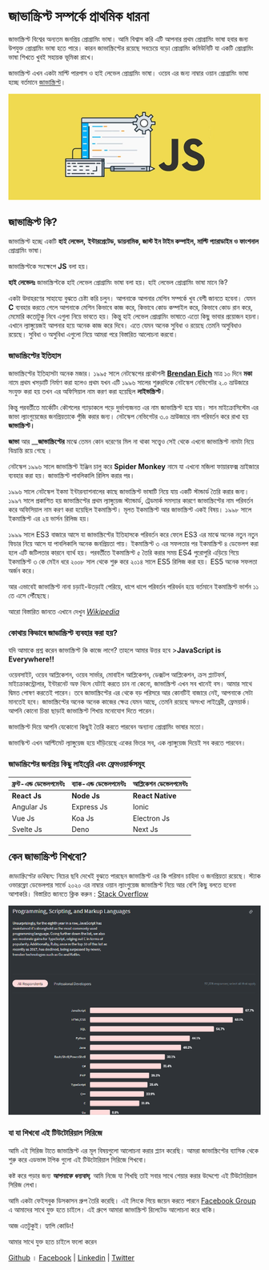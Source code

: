 # জাভাস্ক্রিপ্ট সম্পর্কে প্রাথমিক ধারনা

জাভাস্ক্রিপ্ট বিশ্বের অন্যতম জনপ্রিয় প্রোগ্রামিং ভাষা। আমি বিশ্বাস করি এটি আপনার প্রথম প্রোগ্রামিং ভাষা হবার জন্য উপযুক্ত প্রোগ্রামিং ভাষা হতে পারে। কারন জাভাস্ক্রিপ্টের রয়েছে সবচেয়ে বড়ো প্রোগ্রামিং কমিউনিটি যা একটি প্রোগ্রামিং ভাষা শিখতে খুবই সহায়ক ভূমিকা রাখে।

জাভাস্ক্রিপ্ট এখন একটা মাল্টি পারপাস ও হাই লেভেল প্রোগ্রামিং ভাষা। ওয়েব এর জন্য নাম্বার ওয়ান প্রোগ্রামিং ভাষা হচ্ছে বর্তমানে [জাভাস্ক্রিপ্ট](https://www.geeksforgeeks.org/top-10-programming-languages-that-will-rule-in-2021/)।

![&#x997;&#x9C1;&#x997;&#x9B2; &#x9A5;&#x9C7;&#x995;&#x9C7; &#x9B8;&#x997;&#x9CD;&#x9B0;&#x9B9;&#x9C0;&#x9A4;](.gitbook/assets/javascript.jpg)

## **জাভাস্ক্রিপ্ট** **কি?**

জাভাস্ক্রিপ্ট হচ্ছে একটি **হাই লেভেল,** **ইন্টারপ্রেটেড, ডায়নামিক, জাস্ট ইন টাইম কম্পাইল, মাল্টি প্যারাডাইম ও ফাংশনাল** প্রোগ্রামিং ভাষা।

জাভাস্ক্রিপ্টকে সংক্ষেপে **JS** বলা হয়।

**হাই লেভেলঃ** জাভাস্ক্রিপ্টকে হাই লেভেল প্রোগ্রামিং ভাষা বলা হয়। হাই লেভেল প্রোগ্রামিং ভাষা মানে কি?

একটা উদাহরণের সাহায্যে বুঝতে চেষ্টা করি চলুন। আপনাকে আপনার মেশিন সম্পর্কে খুব বেশী জানতে হবেনা। যেমন **C** ব্যবহার করতে গেলে আপনাকে মেশিন কিভাবে কাজ করে, কিভাবে কোড কম্পাইল করে, কিভাবে কোড রান করে, মেমোরি কতোটুকু নিবে এগুলা নিয়ে ভাবতে হয়। কিন্তু হাই লেভেল প্রোগ্রামিং ভাষাতে এতো কিছু ভাবার প্রয়োজন হয়না। এখানে ল্যাঙ্গুয়েজই আপনার হয়ে অনেক কাজ করে দিবে। এতে যেমন অনেক সুবিধা ও রয়েছে তেমনি অসুবিধাও রয়েছে। সুবিধা ও অসুবিধা এগুলো নিয়ে আমরা পরে বিস্তারিত আলোচনা করবো।

### **জাভাস্ক্রিপ্টের** **ইতিহাস**

জাভাস্ক্রিপ্টের ইতিহাসটা অনেক মজার। ১৯৯৫ সালে নেটস্কেপের প্রকৌশলী [**Brendan Eich**](https://en.wikipedia.org/wiki/Brendan_Eich) মাত্র ১০ দিনে **মকা** নামে প্রথম খসড়াটি নির্মাণ করা হলেও প্রথম যখন এটি ১৯৯৬ সালের শুরুরদিকে নেটস্কেপ নেভিগেটর ২.০ ভ্রাউজারে সংযুক্ত করা হয় তখন এর অফিসিয়াল নাম করণ করা হয়েছিল **লাইভস্ক্রিপ্ট**।

কিন্তু পরবর্তীতে মার্কেটিং কৌশলের গ্যাড়াকলে পড়ে দুর্ভাগ্যজনত এর নাম জাভাস্ক্রিপ্ট হয়ে যায়। সান মাইক্রোসিস্টেম এর জাভা ল্যাংগুয়েজের জনপ্রিয়তাকে পুঁজি করার জন্য। নেটস্কেপ নেভিগেটর ৩.০ ভ্রাউজারে নাম পরিবর্তন করে রাখা হয় **জাভাস্ক্রিপ্ট।**

**জাভা** আর __**জাভাস্ক্রিপ্টের** মাঝে তেমন কোন ধরেণের মিল না থাকা সত্ত্বেও সেই থেকে এখনো জাভাস্ক্রিপ্ট নামটা নিয়ে বিভ্রান্তি রয়ে গেছে ।

নেটস্কেপ ১৯৯৬ সালে জাভাস্ক্রিপ্ট ইঞ্জিন চালু করে **Spider Monkey** নামে যা এখনো মজিলা ফায়ারফক্স ভ্রাইজারে ব্যবহার করা হয়। জাভাস্ক্রিপ্ট পাবলিকালি রিলিস করার পর।

১৯৯৬ সালে নেটস্কেপ ইকমা ইন্টারন্যাশনালের কাছে জাভাস্ক্রিপ্ট ভাষাটি নিয়ে যায় একটি স্টান্ডার্ড তৈরি করার জন্য। ১৯৯৭ সালে প্রকাশিত হয় জাভাস্ক্রিপ্টের প্রথম ল্যাঙ্গুয়েজ স্ট্যান্ডার্ড, ট্রেডমার্ক সমস্যার কারণে জাভাস্ক্রিপ্টের নাম পরিবর্তন করে অফিসিয়াল নাম করণ করা হয়েছিল ইকমাস্ক্রিপ্ট। মূলত ইকমাস্ক্রিপ্ট আর জাভাস্ক্রিপ্ট একই বিষয়। ১৯৯৮ সালে ইকমাস্ক্রিপ্ট এর ২য় ভার্সন রিলিজ হয়।

১৯৯৯ সালে ES3 বাজারে আসে যা জাভাস্ক্রিপ্টের ইতিহাসকে পরিবর্তন করে ফেলে ES3 এর মাঝে অনেক নতুন নতুন ফিচার নিয়ে আসে যা পাবলিকালি অনেক জনপ্রিয়তা পায়। ইকমাস্ক্রিপ্ট ৩ এর সফলতার পর ইকমাস্ক্রিপ্ট ৪ ডেভেলপ করা হলে এটি জটিলতার কারনে ব্যার্থ হয়। পরবর্তীতে ইকমাস্ক্রিপ্ট ৫ তৈরি করার সময় ES4 পুরোপুরি এড়িয়ে গিয়ে ইকমাস্ক্রিপ্ট ৩ কে মেইন ধরে ২০০৮ সাল থেকে শুরু করে ২০১৪ সালে ES5 রিলিজ করা হয়। ES5 অনেক সফলতা অর্জন করে।

আর এভাবেই জাভাস্ক্রিপ্ট নানা চড়াই-উতড়াই পেরিয়ে, ধাপে ধাপে পরিবর্তন পরিবর্ধন হয়ে বর্তমানে ইকমাস্ক্রিপ্ট ভার্শন ১১ তে এসে পৌঁছেছে।

আরো বিস্তারিত জানতে এখানে দেখুন [_Wikipedia_](https://en.wikipedia.org/wiki/ECMAScript)



### কোথায় কিভাবে জাভাস্ক্রিপ্ট ব্যবহার করা হয়?

যদি আমাকে প্রশ্ন করেন জাভাস্ক্রিপ্ট কি কাজে লাগে? তাহলে আমার উত্তর হবে  &gt;**JavaScript is Everywhere!!**



ওয়েবসাইট, ওয়েব আপ্লিকেশন, ওয়েব সার্ভার, মোবাইল আপ্লিকেশন, ডেক্সটপ আপ্লিকেশন, ক্রস প্ল্যাটফর্ম, মাইক্রোকন্ট্রোলার, ইন্টারনেট অফ থিংস যেটাই করতে চান না কেনো, জাভাস্ক্রিপ্ট এখন সব খানেই বস। আমার সাথে দ্বিমত পোষণ করতেই পারেন। তবে জাভাস্ক্রিপ্টের এর থেকে বড় পরিসরে আর কোনটিই বাজারে নেই, আপনাকে সেটা মানতেই হবে। জাভাস্ক্রিপ্টের অনেক অনেক কাজের ক্ষেত্র যেমন আছে, তেমনি রয়েছে অসংখ্য লাইব্রেরী, ফ্রেময়ার্ক। আপনি কোনো চিন্তা ছাড়াই জাভাস্ক্রিপ্ট শিখায় মনোযোগ দিতে পারেন।

জাভাস্ক্রিপ্ট দিয়ে আপনি যেকোনো কিছুই তৈরি করতে পারবেন অন্যান্য প্রোগ্রামিং ভাষার মতো।

জাভাস্কিপ্ট এখন আল্টিমেট ল্যাঙ্গুয়েজ হয়ে দাঁড়িয়েছে একের ভিতর সব, এক ল্যাঙ্গুয়েজ দিয়েই সব করতে পারবেন।

### জাভাস্ক্রিপ্টের জনপ্রিয় কিছু লাইব্রেরি এবং ফ্রেমওয়ার্কসমূহ

| **ফ্রন্ট-এন্ড ডেভেলপমেন্টঃ** | **ব্যাক-এন্ড ডেভেলপমেন্টঃ** | **আপ্লিকেশন ডেভেলপমেন্টঃ** |
| :--- | :--- | :--- |
| **React Js** | **Node Js** | **React Native** |
| Angular Js | Express Js | Ionic |
| Vue Js | Koa Js | Electron Js |
| Svelte Js | Deno | Next Js |

## **কেন** **জাভাস্ক্রিপ্ট** **শিখবো?**

_জাভাস্ক্রিপ্টের_ _ভবিষ্যৎ:_ নিচের ছবি দেখেই বুঝতে পারছেন জাভাস্ক্রিপ্ট এর কি পরিমান চাহিদা ও জনপ্রিয়তা রয়েছে। স্ট্যাক ওভারফ্লো ডেভেলপার সার্ভে ২০২০ এর নাম্বার ওয়ান ল্যাংগুয়েজ জাভাস্ক্রিপ্ট নিয়ে আর বেশি কিছু বলতে হবেনা আশাকরি। বিস্তারিত জানতে ক্লিক করুন : [Stack Overflow](https://insights.stackoverflow.com/survey/2020#technology-programming-scripting-and-markup-languages)

![Most Popular Technologies 2020 Stack Overflow Developer Survey](.gitbook/assets/image%20%282%29.png)

### **যা** **যা** **শিখবো** **এই** **টিউটোরিয়াল** **সিরিজে**

আমি এই সিরিজ টাতে জাভাস্ক্রিপ্ট এর মূল বিষয়গুলো আলোচনা করার প্ল্যান করেছি। আমরা জাভাস্ক্রিপ্টের ব্যাসিক থেকে শুরু করে এডভান্স টপিক গুলো এই টিউটোরিয়াল সিরিজে শিখবো।

কষ্ট করে পড়ার জন্য _**আপনাকে**_ _**ধন্যবাদ,**_ আমি নিজে যা শিখছি তাই সবার সাথে শেয়ার করার উদ্দেশ্যে এই টিউটোরিয়াল সিরিজ লেখা।

আমি একটা ফেইসবুক ডিসকাসন গ্রুপ তৈরি করেছি। এই লিংকে গিয়ে জয়েন করতে পারনে [Facebook Group](https://web.facebook.com/groups/javascript.journey/) এ আমাদের সাথে যুক্ত হতে চাইলে। এই গ্রুপে আমারা জাভাস্ক্রিপ্ট রিলেটেড আলোচনা করে থাকি।

আজ এতটুকুই। হ্যাপি কোডিং!

আমার সাথে যুক্ত হতে চাইলে ফলো করেন

[Github](https://github.com/asifadib) । [Facebook](https://web.facebook.com/asifadib.official) \| [Linkedin](https://www.linkedin.com/in/asifadib/) \| [Twitter](https://twitter.com/asifadib780)

